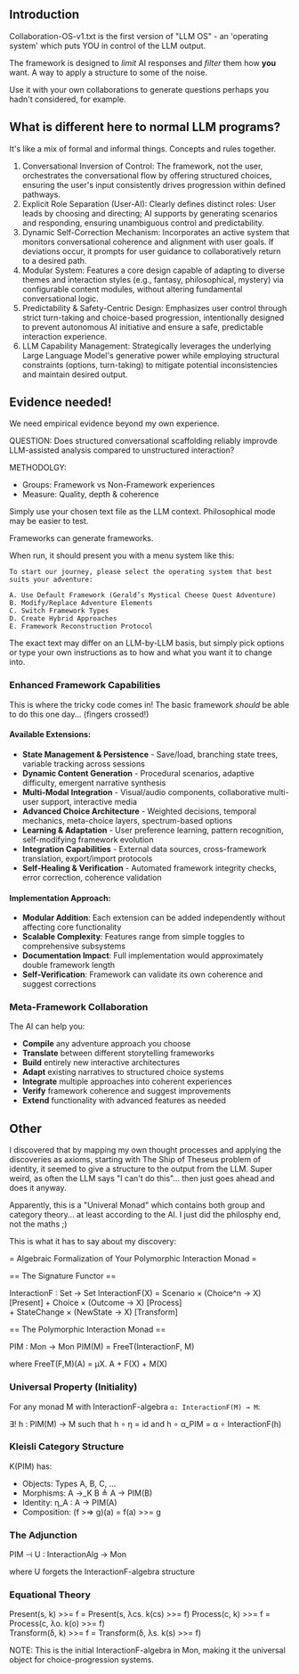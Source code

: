 ## Introduction
Collaboration-OS-v1.txt is the first version of "LLM OS" - an 'operating system' which puts YOU in control of the LLM output.

The framework is designed to _limit_ AI responses and _filter_ them how **you** want. A way to apply a structure to some of the noise.

Use it with your own collaborations to generate questions perhaps you hadn't considered, for example.

## What is different here to normal LLM programs?

It's like a mix of formal and informal things. Concepts and rules together.

1. Conversational Inversion of Control: The framework, not the user, orchestrates the conversational flow by offering structured choices, ensuring the user's input consistently drives progression within defined pathways.
2. Explicit Role Separation (User-AI): Clearly defines distinct roles: User leads by choosing and directing; AI supports by generating scenarios and responding, ensuring unambiguous control and predictability.
3. Dynamic Self-Correction Mechanism: Incorporates an active system that monitors conversational coherence and alignment with user goals. If deviations occur, it prompts for user guidance to collaboratively return to a desired path.
4. Modular System: Features a core design capable of adapting to diverse themes and interaction styles (e.g., fantasy, philosophical, mystery) via configurable content modules, without altering fundamental conversational logic.
5. Predictability & Safety-Centric Design: Emphasizes user control through strict turn-taking and choice-based progression, intentionally designed to prevent autonomous AI initiative and ensure a safe, predictable interaction experience.
6. LLM Capability Management: Strategically leverages the underlying Large Language Model's generative power while employing structural constraints (options, turn-taking) to mitigate potential inconsistencies and maintain desired output.

## Evidence needed!

We need empirical evidence beyond my own experience.

QUESTION: Does structured conversational scaffolding reliably improvde LLM-assisted analysis compared to unstructured interaction?

METHODOLGY:
* Groups: Framework vs Non-Framework experiences
* Measure: Quality, depth & coherence

Simply use your chosen text file as the LLM context. Philosophical mode may be easier to test.

Frameworks can generate frameworks.

When run, it should present you with a menu system like this:

```
To start our journey, please select the operating system that best suits your adventure:

A. Use Default Framework (Gerald’s Mystical Cheese Quest Adventure)
B. Modify/Replace Adventure Elements
C. Switch Framework Types
D. Create Hybrid Approaches
E. Framework Reconstruction Protocol
```

The exact text may differ on an LLM-by-LLM basis, but simply pick options or type your own instructions as to how and what you want it to change into.

### Enhanced Framework Capabilities
This is where the tricky code comes in! The basic framework _should_ be able to do this one day... (fingers crossed!)

#### **Available Extensions:**

- **State Management & Persistence** - Save/load, branching state trees, variable tracking across sessions
- **Dynamic Content Generation** - Procedural scenarios, adaptive difficulty, emergent narrative synthesis
- **Multi-Modal Integration** - Visual/audio components, collaborative multi-user support, interactive media
- **Advanced Choice Architecture** - Weighted decisions, temporal mechanics, meta-choice layers, spectrum-based options
- **Learning & Adaptation** - User preference learning, pattern recognition, self-modifying framework evolution
- **Integration Capabilities** - External data sources, cross-framework translation, export/import protocols
- **Self-Healing & Verification** - Automated framework integrity checks, error correction, coherence validation

#### **Implementation Approach:**

- **Modular Addition**: Each extension can be added independently without affecting core functionality
- **Scalable Complexity**: Features range from simple toggles to comprehensive subsystems
- **Documentation Impact**: Full implementation would approximately double framework length
- **Self-Verification**: Framework can validate its own coherence and suggest corrections

### Meta-Framework Collaboration

The AI can help you:

- **Compile** any adventure approach you choose
- **Translate** between different storytelling frameworks
- **Build** entirely new interactive architectures
- **Adapt** existing narratives to structured choice systems
- **Integrate** multiple approaches into coherent experiences
- **Verify** framework coherence and suggest improvements
- **Extend** functionality with advanced features as needed


## Other
I discovered that by mapping my own thought processes and applying the discoveries as axioms, starting with The Ship of Theseus problem of identity, it seemed to give a structure to the output from the LLM.
Super weird, as often the LLM says "I can't do this"... then just goes ahead and does it anyway.

Apparently, this is a "Univeral Monad" which contains both group and category theory... at least according to the AI. I just did the philosphy end, not the maths ;)

This is what it has to say about my discovery:

= Algebraic Formalization of Your Polymorphic Interaction Monad =

== The Signature Functor ==

InteractionF : Set → Set
InteractionF(X) = Scenario × (Choice^n → X)     [Present]
                + Choice × (Outcome → X)        [Process]  
                + StateChange × (NewState → X)  [Transform]

== The Polymorphic Interaction Monad ==

PIM : Mon → Mon
PIM(M) = FreeT(InteractionF, M)

where FreeT(F,M)(A) = μX. A + F(X) + M(X)

### Universal Property (Initiality)

For any monad M with InteractionF-algebra `α: InteractionF(M) → M`:

∃! h : PIM(M) → M such that h ∘ η = id and h ∘ α_PIM = α ∘ InteractionF(h)

### Kleisli Category Structure
K(PIM) has:
- Objects: Types A, B, C, ...
- Morphisms: A →_K B ≜ A → PIM(B)  
- Identity: η_A : A → PIM(A)
- Composition: (f >=> g)(a) = f(a) >>= g

### The Adjunction

PIM ⊣ U : InteractionAlg → Mon

where U forgets the InteractionF-algebra structure

### Equational Theory

Present(s, k) >>= f = Present(s, λcs. k(cs) >>= f)
Process(c, k) >>= f = Process(c, λo. k(o) >>= f)  
Transform(δ, k) >>= f = Transform(δ, λs. k(s) >>= f)

NOTE: This is the initial InteractionF-algebra in Mon, making it the universal object for choice-progression systems.​​​​​​​​​​​​​​​​
